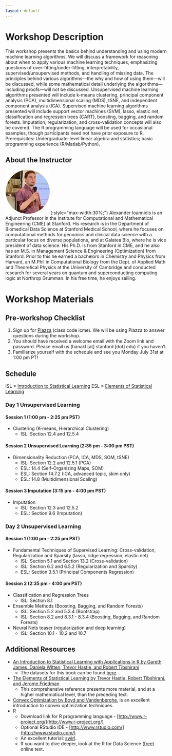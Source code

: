 ```yaml
---
layout: default
---
```

# Workshop Description
This workshop presents the basics behind understanding and using modern machine learning algorithms. We will discuss a framework for reasoning about when to apply various machine learning techniques, emphasizing questions of over-fitting/under-fitting, interpretability, supervised/unsupervised methods, and handling of missing data. The principles behind various algorithms—the why and how of using them—will be discussed, while some mathematical detail underlying the algorithms—including proofs—will not be discussed. Unsupervised machine learning algorithms presented will include k-means clustering, principal component analysis (PCA), multidimensional scaling (MDS), tSNE, and independent component analysis (ICA). Supervised machine learning algorithms presented will include support vector machines (SVM), lasso, elastic net, classification and regression trees (CART), boosting, bagging, and random forests. Imputation, regularization, and cross-validation concepts will also be covered. The R programming language will be used for occasional examples, though participants need not have prior exposure to R.
Prerequisites: Undergraduate-level linear algebra and statistics; basic programming experience (R/Matlab/Python).
## About the Instructor
![Alexander Ioannidis](/assets/img/alex.png){:style="max-width:30%;"}
Alexander Ioannidis is an Adjunct Professor in the Institute for Computational and Mathematical Engineering (CME) at Stanford. His research is in the Department of Biomedical Data Science at Stanford Medical School, where he focuses on computational methods for genomics and clinical data science with a particular focus on diverse populations, and at Galatea Bio, where he is vice president of data science. His Ph.D. is from Stanford in CME, and he also has an M.S. in Management Science & Engineering (Optimization) from Stanford. Prior to this he earned a bachelors in Chemistry and Physics from Harvard, an M.Phil in Computational Biology from the Dept. of Applied Math and Theoretical Physics at the University of Cambridge and conducted research for several years on quantum and superconducting computing logic at Northrop Grumman. In his free time, he enjoys sailing.
# Workshop Materials

## Pre-workshop Checklist
1. Sign up for [Piazza](https://piazza.com/stanford/summer2023/icme) (class code icme). We will be using Piazza to answer questions during the workshop.
2. You should have received a welcome email with the Zoom link and password. Please email us (hanakl [at] stanford [dot] edu) if you haven’t.
3. Familiarize yourself with the schedule and see you Monday July 31st at 1:00 pm PT!

## Schedule
ISL = [Introduction to Statistical Learning](https://www.dropbox.com/s/krvhmt7z8zxhl7f/ISLRv2_website.pdf?dl=0)
ESL = [Elements of Statistical Learning](https://hastie.su.domains/ElemStatLearn/)
### Day 1 Unsupervised Learning
#### Session 1 (1:00 pm - 2:25 pm PST)
- Clustering (K-means, Hierarchical Clustering)
  - ISL: Section 12.4 and 12.5.4

#### Session 2 Unsupervised Learning (2:35 pm - 3:00 pm PST)
- Dimensionality Reduction (PCA, ICA, MDS, SOM, tSNE) 
  - ISL: Section 12.2 and 12.5.1 (PCA)
  - ESL: 14.4 (Self-Organizing Maps, SOM)
  - ESL: Section 14.7.2 (ICA, advanced topic, skim only)
  - ESL: 14.8 (Multidimensional Scaling)
#### Session 3 Imputation (3:15 pm - 4:00 pm PST)
- Imputation 
  - ISL: Section 12.3 and 12.5.2
  - ESL: Section 9.6 (Imputation)
### Day 2 Unsupervised Learning
#### Session 1 (1:00 pm - 2:25 pm PST)
- Fundamental Techniques of Supervised Learning: Cross-validation, Regularization and Sparsity (lasso, ridge regression, elastic net) 
  - ISL: Section 5.1 and Section 13.2 (Cross-validation) 
  - ISL: Section 6.2 and 6.5.2 (Regularization and Sparsity)
  - ESL: Section 3.5.1 (Principal Components Regression)
#### Session 2 (2:35 pm - 4:00 pm PST)  
- Classification and Regression Trees
  - ISL: Section 8.1
- Ensemble Methods (Boosting, Bagging, and Random Forests)
  - ISL: Section 5.2 and 5.3.4 (Bootstrap)
  - ISL: Section 8.2 and 8.3.1 - 8.3.4 (Boosting, Bagging, and Random Forests)
- Neural Nets teaser (regularization and deep learning) 
  - ISL: Section 10.1 - 10.2 and 10.7
## Additional Resources
- [An Introduction to Statistical Learning with Applications in R by Gareth James, Daniela Witten, Trevor Hastie, and Robert Tibshirani](https://www.dropbox.com/s/krvhmt7z8zxhl7f/ISLRv2_website.pdf?dl=0) 
  - The datasets for this book can be found [here](https://www.statlearning.com/resources-second-edition).
- [The Elements of Statistical Learning by Trevor Hastie, Robert Tibshirani, and Jerome Friedman](https://hastie.su.domains/ElemStatLearn/)  
  - This comprehensive reference presents more material, and at a higher mathematical level, than the preceding text. 
- [Convex Optimization by Boyd and Vandenberghe](https://stanford.edu/~boyd/cvxbook/), is an excellent introduction to convex optimization techniques.
- R
  - Download link for R programming language - [http://www.r-project.org/](http://www.r-project.org/)
  - Optional RStudio IDE - [http://www.rstudio.com/](http://www.rstudio.com/)
  - An excellent tutorial: [swirl](https://cran.r-project.org/web/packages/swirl/index.html).
  - If you want to dive deeper, look at the R for Data Science ([free](https://r4ds.had.co.nz/)) online text.
